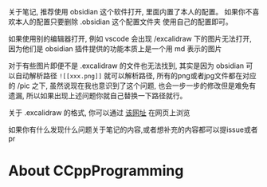 关于笔记, 推荐使用 obsidian 这个软件打开, 里面内置了本人的配置。
如果你不喜欢本人的配置只要删除 .obsidian 这个配置文件夹 使用自己的配置即可。

如果使用别的编辑器打开, 例如 vscode 会出现 /excalidraw 下的图片无法打开, 因为他们是 obsidian 插件提供的功能本质上是一个用 md 表示的图片

对于有些图片即便不是 .excalidraw 的文件也无法找到, 其实是因为 obsidian 可以自动解析路径 `![[xxx.png]]` 就可以解析路径, 所有的png或者jpg文件都在对应的 /pic 之下, 虽然说现在我也意识到了这个问题, 也会一步一步的修改但是难免有遗漏, 所以如果出现上述问题你就自己替换一下路径就行。

关于 .excalidraw 的格式, 你可以通过 [该网址](https://excalidraw.com/) 在网页上浏览

如果你有什么发现什么问题关于笔记的内容,或者想补充的内容都可以提issue或者pr

# About CCppProgramming

